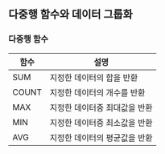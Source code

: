 ## 다중행 함수와 데이터 그룹화

### 다중행 함수
| 함수 | 설명 |
| ---- | ---- |
| SUM | 지정한 데이터의 합을 반환|
| COUNT | 지정한 데이터의 개수를 반환|
| MAX | 지정한 데이터중 최대값을 반환|
| MIN | 지정한 데이터중 최소값을 반환|
| AVG | 지정한 데이터의 평균값을 반환|
